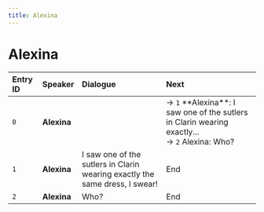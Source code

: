 ```yaml
---
title: Alexina
---
```


# Alexina


| Entry ID | Speaker | Dialogue | Next |
| :------- | :------ | :------- | :------------ |
| `0` | **Alexina** |  | → `1` \*\*Alexina\*\*: I saw one of the sutlers in Clarin wearing exactly\.\.\.<br>→ `2` Alexina: Who? |
| `1` | **Alexina** | I saw one of the sutlers in Clarin wearing exactly the same dress, I swear\! | End |
| `2` | **Alexina** | Who? | End |
